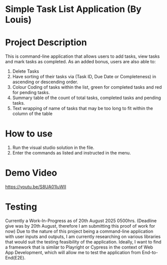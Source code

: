 # Simple Task List Application (By Louis)

# Project Description
 This is command-line application that allows users to add tasks, view tasks and mark tasks as completed.
 As an added bonus, users are also able to:
   1. Delete Tasks
   2. Have sorting of their tasks via (Task ID, Due Date or Completeness) in ascending or descending order.
   3. Colour Coding of tasks within the list, green for completed tasks and red for pending tasks.
   4. Summary table of the count of total tasks, completed tasks and pending tasks.
   5. Text wrapping of name of tasks that may be too long to fit within the column of the table

# How to use
  1. Run the visual studio solution in the file.
  2. Enter the commands as listed and instructed in the menu.

# Demo Video
  https://youtu.be/S8UA01IuWlI

# Testing
  Currently a Work-In-Progress as of 20th August 2025 0500hrs. (Deadline give was by 20th August, therefore I am submitting this proof of work for now)
  Due to the nature of this project being a command-line application with user inputs and outputs, I am currently researching on various libraries that would suit the testing feasibility of the application.
  Ideally, I want to find a framework that is similar to Playright or Cypress in the context of Web App Development, which will allow me to test the application from End-to-End(E2E). 

 
